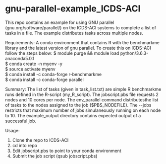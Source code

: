 # gnu-parallel-example_ICDS-ACI

This repo contains an example for using GNU parallel (gnu.org/software/parallel/) on the ICDS-ACI systems to complete a list of tasks in a file. The example distributes tasks across multiple nodes.

Requirements:
A conda environment that contains R with the benchmarkme library and the latest version of gnu parallel.
To create this on ICDS-ACI follow the steps below:
$ module purge && module load python/3.6.3-anaconda5.0.1  
$ conda create -n myenv -y  
$ source activate myenv  
$ conda install -c conda-forge r-benchmarkme  
$ conda install -c conda-forge parallel  


Summary:
The list of tasks (given in task_list.txt) are simple R benchmarkme runs defined in the R-script (my_R_script). The jobscript.pbs file requests 2 nodes and 10 cores per node. The env_parallel command distributesthe list of tasks to the nodes assigned to the job ($PBS_NODEFILE). The --jobs restricts that maximum number of jobs simulaneously running on each node to 10. The example_output directory contains expected output of a successful job.


Usage:
1. Clone the repo to ICDS-ACI  
2. cd into repo  
3. Edit jobscript.pbs to point to your conda environment  
4. Submit the job script (qsub jobscript.pbs)  
